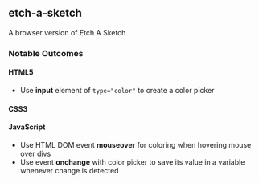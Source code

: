 ## etch-a-sketch
A browser version of Etch A Sketch
### Notable Outcomes
#### HTML5
* Use **input** element of `type="color"` to create a color picker
#### CSS3
#### JavaScript
* Use HTML DOM event **mouseover** for coloring when hovering mouse over divs
* Use event **onchange** with color picker to save its value in a variable whenever change is detected